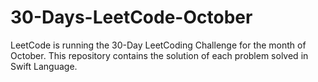 # 30-Days-LeetCode-October
LeetCode is running the 30-Day LeetCoding Challenge for the month of October. This repository contains the solution of each problem solved in Swift Language.
